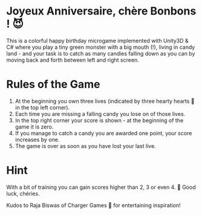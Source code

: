 # Joyeux Anniversaire, chère Bonbons ! :smiling_imp:
This is a colorful happy birthday microgame implemented with Unity3D & C# where you play a tiny green monster with a big mouth (!), living in candy land - and your task is to catch as many candies falling down as you can by moving back and forth between left and right screen. 

# Rules of the Game
1. At the beginning you own three lives (indicated by three hearty hearts :purple_heart: in the top left corner). 
2. Each time you are missing a falling candy you lose on of those lives.
3. In the top right corner your score is shown - at the beginning of the game it is zero.
4. If you manage to catch a candy you are awarded one point, your score increases by one. 
5. The game is over as soon as you have lost your last live.

# Hint
With a bit of training you can gain scores higher than 2, 3 or even 4. :crown: Good luck, chéries. 

Kudos to Raja Biswas of Charger Games :rocket: for entertaining inspiration! 

